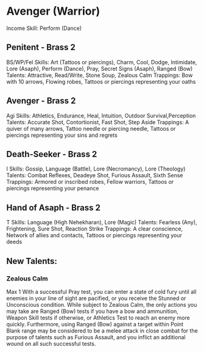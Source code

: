 # Avenger (Warrior)
Income Skill: Perform (Dance)
## Penitent - Brass 2
BS/WP/Fel
Skills: Art (Tattoos or piercings), Charm, Cool, Dodge, Intimidate, Lore (Asaph), Perform (Dance), Pray, Secret Signs (Asaph), Ranged (Bow)
Talents: Attractive, Read/Write, Stone Soup, Zealous Calm
Trappings: Bow with 10 arrows, Flowing robes, Tattoos or piercings representing your oaths

## Avenger - Brass 2
Agi
Skills: Athletics, Endurance, Heal, Intuition, Outdoor Survival,Perception
Talents: Accurate Shot, Contortionist, Fast Shot, Step Aside
Trappings: A quiver of many arrows, Tattoo needle or piercing needle, Tattoos or piercings representing your sins and regrets

## Death-Seeker - Brass 2
I
Skills: Gossip, Language (Battle), Lore (Necromancy), Lore (Theology)
Talents: Combat Reflexes, Deadeye Shot, Furious Assault, Sixth Sense
Trappings: Armored or inscribed robes, Fellow warriors, Tattoos or piercings representing your penance

## Hand of Asaph - Brass 2
T
Skills: Language (High Nehekharan), Lore (Magic)
Talents: Fearless (Any), Frightening, Sure Shot, Reaction Strike
Trappings: A clear conscience, Network of allies and contacts, Tattoos or piercings representing your deeds

## New Talents:
### Zealous Calm
Max 1
With a successful Pray test, you can enter a state of cold fury until all enemies in your line of sight are pacified, or you receive the Stunned or Unconscious condition. While subject to Zealous Calm, the only actions you may take are Ranged (Bow) tests if you have a bow and ammunition, Weapon Skill tests if otherwise, or Athletics Test to reach an enemy more quickly. Furthermore, using Ranged (Bow) against a target within Point Blank range may be considered to be a melee attack in close combat for the purpose of talents such as Furious Assault, and you inflict an additional wound on all such successful tests.
